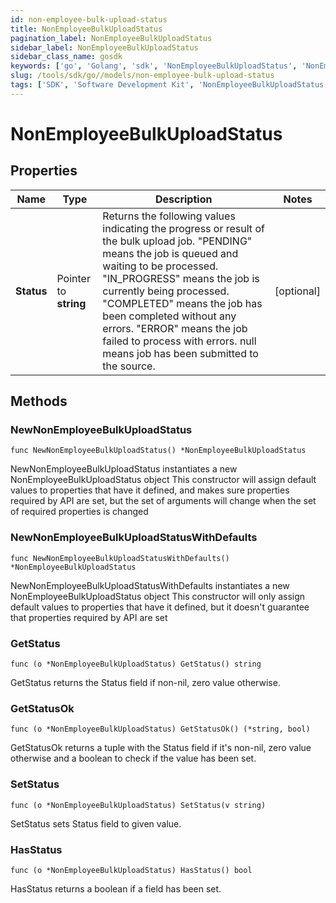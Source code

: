 ```yaml
---
id: non-employee-bulk-upload-status
title: NonEmployeeBulkUploadStatus
pagination_label: NonEmployeeBulkUploadStatus
sidebar_label: NonEmployeeBulkUploadStatus
sidebar_class_name: gosdk
keywords: ['go', 'Golang', 'sdk', 'NonEmployeeBulkUploadStatus', 'NonEmployeeBulkUploadStatus'] 
slug: /tools/sdk/go//models/non-employee-bulk-upload-status
tags: ['SDK', 'Software Development Kit', 'NonEmployeeBulkUploadStatus', 'NonEmployeeBulkUploadStatus']
---
```


# NonEmployeeBulkUploadStatus

## Properties

Name | Type | Description | Notes
------------ | ------------- | ------------- | -------------
**Status** | Pointer to **string** | Returns the following values indicating the progress or result of the bulk upload job. \"PENDING\" means the job is queued and waiting to be processed. \"IN_PROGRESS\" means the job is currently being processed. \"COMPLETED\" means the job has been completed without any errors. \"ERROR\" means the job failed to process with errors. null means job has been submitted to the source.  | [optional] 

## Methods

### NewNonEmployeeBulkUploadStatus

`func NewNonEmployeeBulkUploadStatus() *NonEmployeeBulkUploadStatus`

NewNonEmployeeBulkUploadStatus instantiates a new NonEmployeeBulkUploadStatus object
This constructor will assign default values to properties that have it defined,
and makes sure properties required by API are set, but the set of arguments
will change when the set of required properties is changed

### NewNonEmployeeBulkUploadStatusWithDefaults

`func NewNonEmployeeBulkUploadStatusWithDefaults() *NonEmployeeBulkUploadStatus`

NewNonEmployeeBulkUploadStatusWithDefaults instantiates a new NonEmployeeBulkUploadStatus object
This constructor will only assign default values to properties that have it defined,
but it doesn't guarantee that properties required by API are set

### GetStatus

`func (o *NonEmployeeBulkUploadStatus) GetStatus() string`

GetStatus returns the Status field if non-nil, zero value otherwise.

### GetStatusOk

`func (o *NonEmployeeBulkUploadStatus) GetStatusOk() (*string, bool)`

GetStatusOk returns a tuple with the Status field if it's non-nil, zero value otherwise
and a boolean to check if the value has been set.

### SetStatus

`func (o *NonEmployeeBulkUploadStatus) SetStatus(v string)`

SetStatus sets Status field to given value.

### HasStatus

`func (o *NonEmployeeBulkUploadStatus) HasStatus() bool`

HasStatus returns a boolean if a field has been set.


